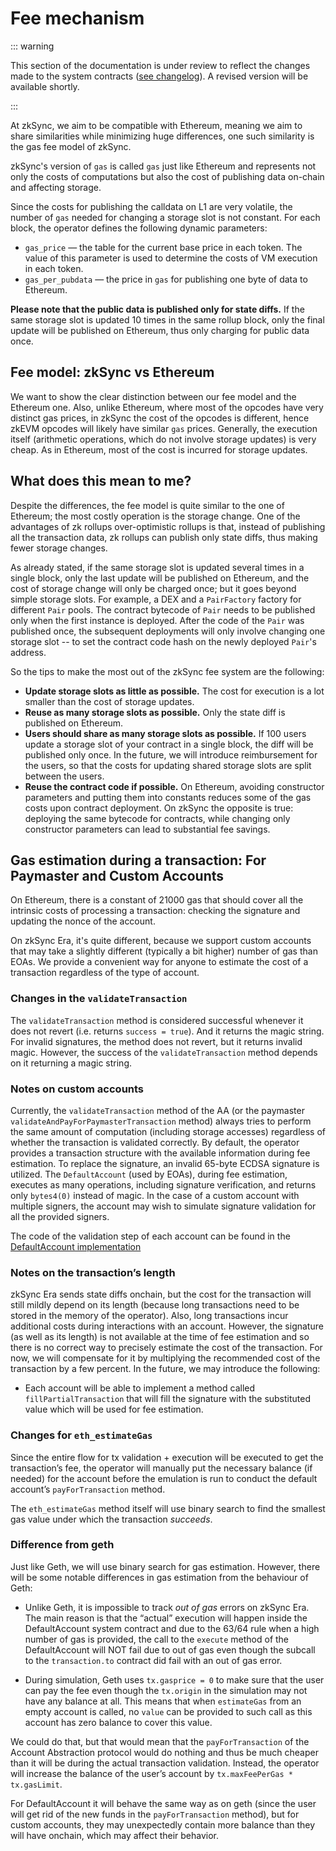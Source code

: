 # Fee mechanism

::: warning


This section of the documentation is under review to reflect the changes made to the system contracts ([see changelog](../../troubleshooting/changelog.md)). A revised version will be available shortly.

:::

At zkSync, we aim to be compatible with Ethereum, meaning we aim to share similarities while minimizing huge differences, one such similarity is the gas fee model of zkSync.

zkSync's version of `gas` is called `gas` just like Ethereum and represents not only the costs of computations but also the cost of publishing data on-chain and affecting storage.

Since the costs for publishing the calldata on L1 are very volatile, the number of `gas` needed for changing a storage slot is not constant. For each block, the operator defines the following dynamic parameters:

- `gas_price` — the table for the current base price in each token. The value of this parameter is used to determine the costs of VM execution in each token.
- `gas_per_pubdata` — the price in `gas` for publishing one byte of data to Ethereum.

**Please note that the public data is published only for state diffs.** If the same storage slot is updated 10 times in the same rollup block, only the final update will be published on Ethereum, thus only charging for public data once.

## Fee model: zkSync vs Ethereum

We want to show the clear distinction between our fee model and the Ethereum one.
Also, unlike Ethereum, where most of the opcodes have very distinct gas prices, in zkSync the cost of the opcodes is different, hence zkEVM opcodes will likely have similar `gas` prices.
Generally, the execution itself (arithmetic operations, which do not involve storage updates) is very cheap. As in Ethereum, most of the cost is incurred for storage updates.

## What does this mean to me?

Despite the differences, the fee model is quite similar to the one of Ethereum; the most costly operation is the storage change. One of the advantages of zk rollups over-optimistic rollups is that, instead of publishing all the transaction data, zk rollups can publish only state diffs, thus making fewer storage changes.

As already stated, if the same storage slot is updated several times in a single block, only the last update will be published on Ethereum, and the cost of storage change will only be charged once; but it goes beyond simple storage slots. For example, a DEX and a `PairFactory` factory for different `Pair` pools. The contract bytecode of `Pair` needs to be published only when the first instance is deployed. After the code of the `Pair` was published once, the subsequent deployments will only involve changing one storage slot -- to set the contract code hash on the newly deployed `Pair`'s address.

So the tips to make the most out of the zkSync fee system are the following:

- **Update storage slots as little as possible.** The cost for execution is a lot smaller than the cost of storage updates.
- **Reuse as many storage slots as possible.** Only the state diff is published on Ethereum.
- **Users should share as many storage slots as possible.** If 100 users update a storage slot of your contract in a single block, the diff will be published only once. In the future, we will introduce reimbursement for the users, so that the costs for updating shared storage slots are split between the users.
- **Reuse the contract code if possible.** On Ethereum, avoiding constructor parameters and putting them into constants reduces some of the gas costs upon contract deployment. On zkSync the opposite is true: deploying the same bytecode for contracts, while changing only constructor parameters can lead to substantial fee savings.


## Gas estimation during a transaction: For Paymaster and Custom Accounts

On Ethereum, there is a constant of 21000 gas that should cover all the intrinsic costs of processing a transaction: checking the signature and updating the nonce of the account. 

On zkSync Era, it's quite different, because we support custom accounts that may take a slightly different (typically a bit higher) number of gas than EOAs. 
We provide a convenient way for anyone to estimate the cost of a transaction regardless of the type of account. 

### Changes in the `validateTransaction`

The `validateTransaction` method is considered successful whenever it does not revert (i.e. returns `success = true`). And it returns the magic string. For invalid signatures, the method does not revert, but it returns invalid magic. However, the success of the `validateTransaction` method depends on it returning a magic string.

### Notes on custom accounts

Currently, the `validateTransaction` method of the AA (or the paymaster `validateAndPayForPaymasterTransaction` method) always tries to perform the same amount of computation (including storage accesses) regardless of whether the transaction is validated correctly. By default, the operator provides a transaction structure with the available information during fee estimation. To replace the signature, an invalid 65-byte ECDSA signature is utilized. The `DefaultAccount` (used by EOAs), during fee estimation, executes as many operations, including signature verification, and returns only `bytes4(0)` instead of magic. In the case of a custom account with multiple signers, the account may wish to simulate signature validation for all the provided signers.

The code of the validation step of each account can be found in the [DefaultAccount implementation](https://github.com/matter-labs/era-system-contracts/blob/main/contracts/DefaultAccount.sol)

### Notes on the transaction’s length

zkSync Era sends state diffs onchain, but the cost for the transaction will still mildly depend on its length (because long transactions need to be stored in the memory of the operator). Also, long transactions incur additional costs during interactions with an account. However, the signature (as well as its length) is not available at the time of fee estimation and so there is no correct way to precisely estimate the cost of the transaction. For now, we will compensate for it by multiplying the recommended cost of the transaction by a few percent. In the future, we may introduce the following:

- Each account will be able to implement a method called `fillPartialTransaction` that will fill the signature with the substituted value which will be used for fee estimation.

### Changes for `eth_estimateGas`

Since the entire flow for tx validation + execution will be executed to get the transaction’s fee, the operator will manually put the necessary balance (if needed) for the account before the emulation is run to conduct the default account’s `payForTransaction` method.

The `eth_estimateGas` method itself will use binary search to find the smallest gas value under which the transaction *succeeds*.

### Difference from geth

Just like Geth, we will use binary search for gas estimation. However, there will be some notable differences in gas estimation from the behaviour of Geth:

- Unlike Geth, it is impossible to track  *out of gas* errors on zkSync Era. The main reason is that the “actual” execution will happen inside the DefaultAccount system contract and due to the 63/64 rule when a high number of gas is provided, the call to the `execute` method of the DefaultAccount will NOT fail due to out of gas even though the subcall to the `transaction.to` contract did fail with an out of gas error.

- During simulation, Geth uses `tx.gasprice = 0` to make sure that the user can pay the fee even though the `tx.origin` in the simulation may not have any balance at all. This means that when `estimateGas` from an empty account is called, no `value` can be provided to such call as this account has zero balance to cover this value. 

We could do that, but that would mean that the `payForTransaction` of the Account Abstraction protocol would do nothing and thus be much cheaper than it will be during the actual transaction validation. Instead, the operator will increase the balance of the user’s account by `tx.maxFeePerGas * tx.gasLimit`.

For DefaultAccount it will behave the same way as on geth (since the user will get rid of the new funds in the `payForTransaction` method), but for custom accounts, they may unexpectedly contain more balance than they will have onchain, which may affect their behavior.